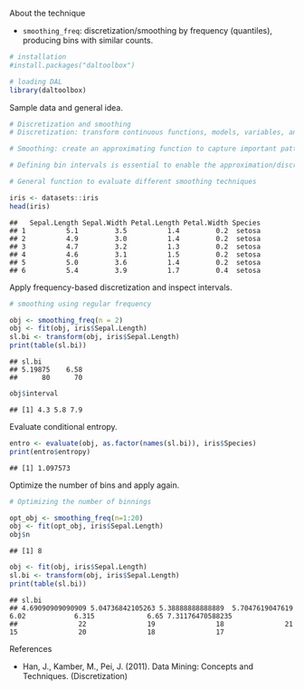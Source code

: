 About the technique
- `smoothing_freq`: discretization/smoothing by frequency (quantiles), producing bins with similar counts.


``` r
# installation 
#install.packages("daltoolbox")

# loading DAL
library(daltoolbox) 
```

Sample data and general idea.

``` r
# Discretization and smoothing
# Discretization: transform continuous functions, models, variables, and equations into discrete versions. 

# Smoothing: create an approximating function to capture important patterns, reducing noise and high-frequency variation.

# Defining bin intervals is essential to enable the approximation/discretization.

# General function to evaluate different smoothing techniques

iris <- datasets::iris
head(iris)
```

```
##   Sepal.Length Sepal.Width Petal.Length Petal.Width Species
## 1          5.1         3.5          1.4         0.2  setosa
## 2          4.9         3.0          1.4         0.2  setosa
## 3          4.7         3.2          1.3         0.2  setosa
## 4          4.6         3.1          1.5         0.2  setosa
## 5          5.0         3.6          1.4         0.2  setosa
## 6          5.4         3.9          1.7         0.4  setosa
```

Apply frequency-based discretization and inspect intervals.

``` r
# smoothing using regular frequency

obj <- smoothing_freq(n = 2)  
obj <- fit(obj, iris$Sepal.Length)
sl.bi <- transform(obj, iris$Sepal.Length)
print(table(sl.bi))
```

```
## sl.bi
## 5.19875    6.58 
##      80      70
```

``` r
obj$interval
```

```
## [1] 4.3 5.8 7.9
```

Evaluate conditional entropy.

``` r
entro <- evaluate(obj, as.factor(names(sl.bi)), iris$Species)
print(entro$entropy)
```

```
## [1] 1.097573
```

Optimize the number of bins and apply again.

``` r
# Optimizing the number of binnings

opt_obj <- smoothing_freq(n=1:20)
obj <- fit(opt_obj, iris$Sepal.Length)
obj$n
```

```
## [1] 8
```


``` r
obj <- fit(obj, iris$Sepal.Length)
sl.bi <- transform(obj, iris$Sepal.Length)
print(table(sl.bi))
```

```
## sl.bi
## 4.69090909090909 5.04736842105263 5.38888888888889  5.7047619047619             6.02            6.315             6.65 7.31176470588235 
##               22               19               18               21               15               20               18               17
```

References
- Han, J., Kamber, M., Pei, J. (2011). Data Mining: Concepts and Techniques. (Discretization)

